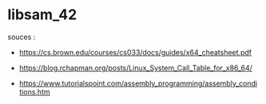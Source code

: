 # libsam_42

souces : 
- https://cs.brown.edu/courses/cs033/docs/guides/x64_cheatsheet.pdf

- https://blog.rchapman.org/posts/Linux_System_Call_Table_for_x86_64/

- https://www.tutorialspoint.com/assembly_programming/assembly_conditions.htm
